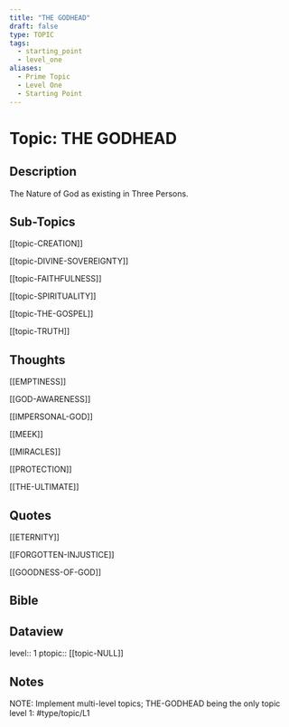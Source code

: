 ```yaml
---
title: "THE GODHEAD"
draft: false
type: TOPIC
tags:
  - starting_point
  - level_one
aliases:
  - Prime Topic
  - Level One
  - Starting Point
---
```

# Topic: THE GODHEAD
## Description
The Nature of God as existing in Three Persons.

## Sub-Topics
[[topic-CREATION]]

[[topic-DIVINE-SOVEREIGNTY]]

[[topic-FAITHFULNESS]]

[[topic-SPIRITUALITY]]

[[topic-THE-GOSPEL]]

[[topic-TRUTH]]

## Thoughts
[[EMPTINESS]]

[[GOD-AWARENESS]]

[[IMPERSONAL-GOD]]

[[MEEK]]

[[MIRACLES]]

[[PROTECTION]]

[[THE-ULTIMATE]]

## Quotes
[[ETERNITY]]

[[FORGOTTEN-INJUSTICE]]

[[GOODNESS-OF-GOD]]

## Bible

## Dataview
level:: 1
ptopic:: [[topic-NULL]]

## Notes
NOTE: Implement multi-level topics; THE-GODHEAD being the only topic level 1: #type/topic/L1